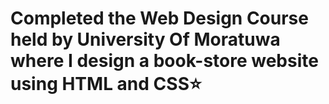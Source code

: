 # Completed the Web Design Course held by University Of Moratuwa where I design a book-store website using HTML and CSS⭐
